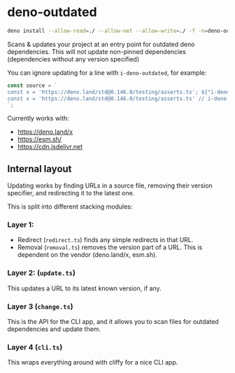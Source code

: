 # deno-outdated

```bash
deno install --allow-read=./ --allow-net --allow-write=./ -f -n=deno-outdated https://deno.land/x/deno-outdated/cli.ts
```

Scans & updates your project at an entry point for outdated deno dependencies.
This will not update non-pinned dependencies (dependencies without any version
specified)

You can ignore updating for a line with `i-deno-outdated`, for example:

<!-- deno-fmt-ignore -->
```ts
const source = `
const x = 'https://deno.land/std@0.146.0/testing/asserts.ts'; ${"i-deno-outdated" && ""} 
const x = 'https://deno.land/std@0.146.0/testing/asserts.ts' // i-deno-outdated ";
`;
````

Currently works with:

- https://deno.land/x
- https://esm.sh/
- https://cdn.jsdelivr.net

## Internal layout

Updating works by finding URLs in a source file, removing their version
specifier, and redirecting it to the latest one.

This is split into different stacking modules:

### Layer 1:

- Redirect (`redirect.ts`) finds any simple redirects in that URL.
- Removal (`removal.ts`) removes the version part of a URL. This is dependent on
  the vendor (deno.land/x, esm.sh).

### Layer 2: (`update.ts`)

This updates a URL to its latest known version, if any.

### Layer 3 (`change.ts`)

This is the API for the CLI app, and it allows you to scan files for outdated
dependencies and update them.

### Layer 4 (`cli.ts`)

This wraps everything around with cliffy for a nice CLI app.
